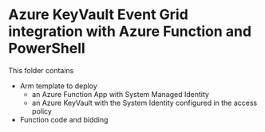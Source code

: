 # Azure KeyVault Event Grid integration with Azure Function and PowerShell 

This folder contains

* Arm template to deploy 
    - an Azure Function App with System Managed Identity
    - an Azure KeyVault with the System Identity configured in the access policy
* Function code and bidding